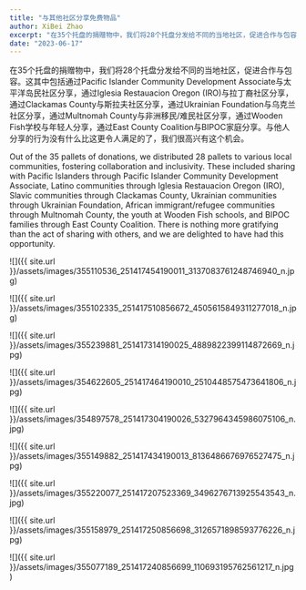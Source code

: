 ```yaml
---
title: "与其他社区分享免费物品"
author: XiBei Zhao
excerpt: "在35个托盘的捐赠物中，我们将28个托盘分发给不同的当地社区，促进合作与包容。这其中包括通过Pacific Islander Community Development Associate与太平洋岛民社区分享，通过Iglesia Restauacion Oregon (IRO)与拉丁裔社区分享，通过Clackamas County与斯拉夫社区分享，通过Ukrainian Foundation与乌克兰社区分享，通过Multnomah County与非洲移民/难民社区分享，通过Wooden Fish学校与年轻人分享，通过East County Coalition与BIPOC家庭分享。与他人分享的行为没有什么比这更令人满足的了，我们很高兴有这个机会。"
date: "2023-06-17"
---
```


在35个托盘的捐赠物中，我们将28个托盘分发给不同的当地社区，促进合作与包容。这其中包括通过Pacific Islander Community Development Associate与太平洋岛民社区分享，通过Iglesia Restauacion Oregon (IRO)与拉丁裔社区分享，通过Clackamas County与斯拉夫社区分享，通过Ukrainian Foundation与乌克兰社区分享，通过Multnomah County与非洲移民/难民社区分享，通过Wooden Fish学校与年轻人分享，通过East County Coalition与BIPOC家庭分享。与他人分享的行为没有什么比这更令人满足的了，我们很高兴有这个机会。

Out of the 35 pallets of donations, we distributed 28 pallets to various local communities, fostering collaboration and inclusivity. These included sharing with Pacific Islanders through Pacific Islander Community Development Associate, Latino communities through Iglesia Restauacion Oregon (IRO), Slavic communities through Clackamas County, Ukrainian communities through Ukrainian Foundation, African immigrant/refugee communities through Multnomah County, the youth at Wooden Fish schools, and BIPOC families through East County Coalition. There is nothing more gratifying than the act of sharing with others, and we are delighted to have had this opportunity.

![]({{ site.url }}/assets/images/355110536_251417454190011_3137083761248746940_n.jpg)

![]({{ site.url }}/assets/images/355102335_251417510856672_4505615849311277018_n.jpg)

![]({{ site.url }}/assets/images/355239881_251417314190025_4889822399114872669_n.jpg)

![]({{ site.url }}/assets/images/354622605_251417464190010_2510448575473641806_n.jpg)

![]({{ site.url }}/assets/images/354897578_251417304190026_5327964345986075106_n.jpg)

![]({{ site.url }}/assets/images/355149882_251417434190013_8136486676976527475_n.jpg)

![]({{ site.url }}/assets/images/355220077_251417207523369_3496276713925543543_n.jpg)

![]({{ site.url }}/assets/images/355158979_251417250856698_3126571898593776226_n.jpg)

![]({{ site.url }}/assets/images/355077189_251417240856699_110693195762561217_n.jpg)
